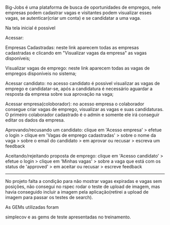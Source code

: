 Big-Jobs é uma plataforma de busca de oportunidades de empregos, nele empresas podem cadastrar vagas e visitantes podem visualizar esses vagas, se autenticar(criar um conta) e se candidatar a uma vaga.

Na tela inicial é possível

Acessar:

Empresas Cadastradas: neste link aparecem todas as empresas cadastradas e clicando em "Visualizar vagas da empresa" as vagas disponíveis;

Visualizar vagas de emprego: neste link aparecem todas as vagas de empregos disponíveis no sistema;

Acessar candidato: no acesso candidato é possivel visualizar as vagas de emprego e candidatar-se, após a candidatura é necessário aguardar a resposta da empresa sobre sua aprovação na vaga;

Acessar empresa(coloborador): no acesso empresa o colaborador consegue criar vagas de emprego, visualizar as vagas e suas candidaturas. O primeiro colaborador cadastrado é o admin e somente ele irá conseguir editar os dados da empresa.

Aprovando/recusando um candidato: clique em 'Acesso empresa' > efetue o login > clique em 'Vagas de emprego cadastradas' > sobre o nome da vaga > sobre o email do candidato > em aprovar ou recusar > escreva um feedback

Aceitando/rejeitando proposta de emprego: clique em 'Acesso candidato' > efetue o login > clique em 'Minhas vagas' > sobre a vaga que está com os status de 'approved' > em aceitar ou recusar > escreve feedback

-------

No projeto falta a condição para não mostrar vagas expiradas e vagas sem posições, não consegui no rspec rodar o teste de upload de imagem, mas havia conseguido incluir a imagem pela aplicação(retirei a upload de imagem para passar os testes de search).

As GEMs utilizadas foram

simplecov e as gems de teste apresentadas no treinamento.




